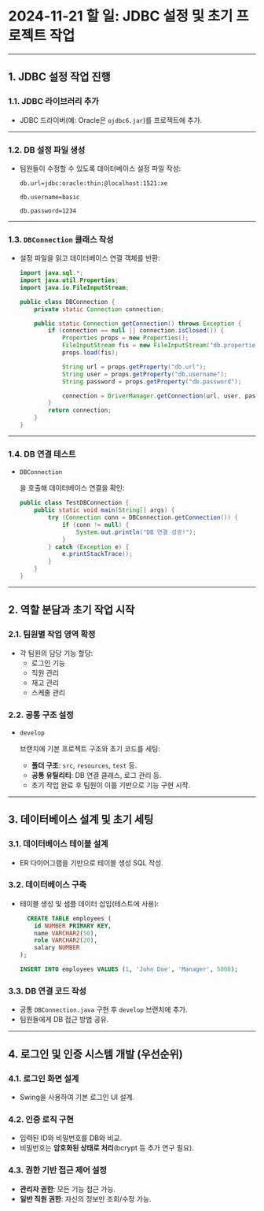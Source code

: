 # 2024-11-21 할 일: JDBC 설정 및 초기 프로젝트 작업


---

## **1. JDBC 설정 작업 진행**

### 1.1. JDBC 라이브러리 추가

- JDBC 드라이버(예: Oracle은 `ojdbc6.jar`)를 프로젝트에 추가.


---


### 1.2. DB 설정 파일 생성

- 팀원들이 수정할 수 있도록 데이터베이스 설정 파일 작성:

  ```properties
  db.url=jdbc:oracle:thin:@localhost:1521:xe
  
  db.username=basic
  
  db.password=1234
  ```

------

### 1.3. `DBConnection` 클래스 작성

- 설정 파일을 읽고 데이터베이스 연결 객체를 반환:

  ```java
  import java.sql.*;
  import java.util.Properties;
  import java.io.FileInputStream;
  
  public class DBConnection {
      private static Connection connection;
  
      public static Connection getConnection() throws Exception {
          if (connection == null || connection.isClosed()) {
              Properties props = new Properties();
              FileInputStream fis = new FileInputStream("db.properties");
              props.load(fis);
  
              String url = props.getProperty("db.url");
              String user = props.getProperty("db.username");
              String password = props.getProperty("db.password");
  
              connection = DriverManager.getConnection(url, user, password);
          }
          return connection;
      }
  }
  ```

------

### 1.4. DB 연결 테스트

- ```
  DBConnection
  ```

  을 호출해 데이터베이스 연결을 확인:

  ```java
  public class TestDBConnection {
      public static void main(String[] args) {
          try (Connection conn = DBConnection.getConnection()) {
              if (conn != null) {
                  System.out.println("DB 연결 성공!");
              }
          } catch (Exception e) {
              e.printStackTrace();
          }
      }
  }
  ```

------

## **2. 역할 분담과 초기 작업 시작**

### 2.1. 팀원별 작업 영역 확정

- 각 팀원의 담당 기능 할당:
  - 로그인 기능
  - 직원 관리
  - 재고 관리
  - 스케줄 관리

### 2.2. 공통 구조 설정

- ```
  develop
  ```

   브랜치에 기본 프로젝트 구조와 초기 코드를 세팅:

  - **폴더 구조**: `src`, `resources`, `test` 등.
  - **공통 유틸리티**: DB 연결 클래스, 로그 관리 등.
  - 초기 작업 완료 후 팀원이 이를 기반으로 기능 구현 시작.

------

## **3. 데이터베이스 설계 및 초기 세팅**

### 3.1. 데이터베이스 테이블 설계

- ER 다이어그램을 기반으로 테이블 생성 SQL 작성.

### 3.2. 데이터베이스 구축

- 테이블 생성 및 샘플 데이터 삽입(테스트에 사용):

  ```sql
    CREATE TABLE employees (
      id NUMBER PRIMARY KEY,
      name VARCHAR2(50),
      role VARCHAR2(20),
      salary NUMBER
  );
  
  INSERT INTO employees VALUES (1, 'John Doe', 'Manager', 5000);
  ```

### 3.3. DB 연결 코드 작성

- 공통 `DBConnection.java` 구현 후 `develop` 브랜치에 추가.
- 팀원들에게 DB 접근 방법 공유.

------

## **4. 로그인 및 인증 시스템 개발 (우선순위)**

### 4.1. 로그인 화면 설계

- Swing을 사용하여 기본 로그인 UI 설계.

### 4.2. 인증 로직 구현

- 입력된 ID와 비밀번호를 DB와 비교.
- 비밀번호는 **암호화된 상태로 처리**(bcrypt 등 추가 연구 필요).

### 4.3. 권한 기반 접근 제어 설정

- **관리자 권한**: 모든 기능 접근 가능.
- **일반 직원 권한**: 자신의 정보만 조회/수정 가능.
